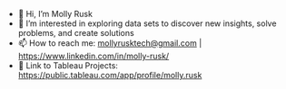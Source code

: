 - 👋 Hi, I’m Molly Rusk 
- 👀 I’m interested in exploring data sets to discover new insights, solve problems, and create solutions
- 📫 How to reach me:  mollyrusktech@gmail.com | https://www.linkedin.com/in/molly-rusk/ 
- 🔗 Link to Tableau Projects: https://public.tableau.com/app/profile/molly.rusk

